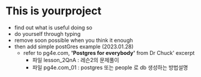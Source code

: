 # This is yourproject
- find out what is useful doing so
- do yourself through typing
- remove soon possible when you think it enough
- then add simple postGres example (2023.01.28)
  - refer to pg4e.com, **'Postgres for everybody'** from Dr Chuck' excerpt
    - 파일 lesson_2QnA : 레슨2의 문제풀이
    - 파일 pg4e.com_01  : postgres 또는 people 로 db 생성하는 방법설명
